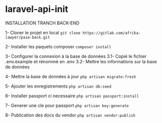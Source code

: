 # laravel-api-init

INSTALLATION TRANCH BACK-END

1- Cloner le projet en local
`git clone https://gitlab.com/afrika-lawyer/paie-back.git`

2- Installer les paquets composer
`composer install`

3- Configurer la connexion à la base de données
    3.1- Copié le fichier .env.example et rénommé en .env
    3.2- Mettre les informations sur la base de données
    
4- Mettre la base de données à jour
`php artisan migrate:fresh`

5- Ajouter les enregistrements
`php artisan db:seed`

6- Installer passport ci necessaire
`php artisan passport:install`

7- Generer une cle pour passport
`php artisan key:generate`

8- Publication des docs du vendor
`php artisan vendor:publish`

